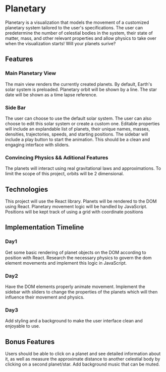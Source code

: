 # Planetary
Planetary is a visualization that models the movement of a customized planetary system tailored to the user's specifications. The user can predetermine the number of celestial bodies in the system, their state of matter, mass, and other relevant properties and allow physics to take over when the visualization starts! Will your planets surive?

## Features

### Main Planetary View

The main view renders the currently created planets. By default, Earth's solar system is preloaded. Planetary orbit will be shown by a line. The star date will be shown as a time lapse reference.

### Side Bar

The user can choose to use the default solar system. The user can also choose to edit this solar system or create a custom one. Editable properties will include an explandable list of planets, their unique names, masses, densities, trajectories, speeds, and starting positions. The sidebar will include a play button to start the animation. This should be a clean and engaging interface with sliders. 

### Convincing Physics && Aditional Features

The planets will interact using real gravitational laws and approximations. To limit the scope of this project, orbits will be 2 dimensional. 

## Technologies 
This project will use the React library. Planets will be rendered to the DOM using React. Planetary movement logic will be handled by JavaScript. Positions will be kept track of using a grid with coordinate positions

## Implementation Timeline

### Day1
Get some basic rendering of planet objects on the DOM according to position with React. Research the necessary physics to govern the dom element movements and implement this logic in JavaScript.

### Day2
Have the DOM elements properly animate movement. Implement the sidebar with sliders to change the properties of the planets which will then influence their movement and physics. 

### Day3
Add styling and a background to make the user interface clean and enjoyable to use. 


## Bonus Features 
Users should be able to click on a planet and see detailed information about it, as well as measure the approximate distance to another celestial body by clicking on a second planet/star. Add background music that can be muted.
